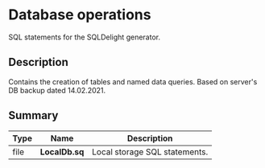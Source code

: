 # Database operations

SQL statements for the SQLDelight generator.

## Description

Contains the creation of tables and named data queries.
Based on server's DB backup dated 14.02.2021.

## Summary

Type                  | Name                            | Description
----------------------|---------------------------------|-----------------------------------------------
file                  | **LocalDb.sq**                  | Local storage SQL statements.